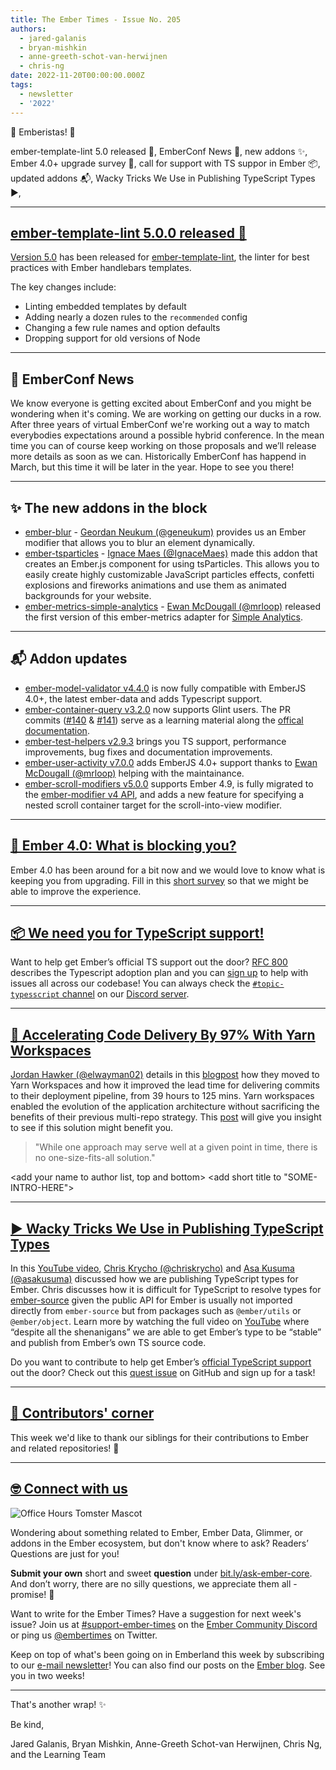 ```yaml
---
title: The Ember Times - Issue No. 205
authors:
  - jared-galanis
  - bryan-mishkin
  - anne-greeth-schot-van-herwijnen
  - chris-ng
date: 2022-11-20T00:00:00.000Z
tags:
  - newsletter
  - '2022'
---
```


👋 Emberistas! 🐹

ember-template-lint 5.0 released 🧹, EmberConf News 🎤, new addons ✨, Ember 4.0+ upgrade survey 🐹, call for support with TS suppor in Ember 📦, updated addons 📬, Wacky Tricks We Use in Publishing TypeScript Types ▶️,


<SOME-INTRO-HERE-TO-KEEP-THEM-SUBSCRIBERS-READING>

---

## [ember-template-lint 5.0.0 released 🧹](https://github.com/ember-template-lint/ember-template-lint/releases/tag/v5.0.0)

[Version 5.0](https://github.com/ember-template-lint/ember-template-lint/releases/tag/v5.0.0) has been released for [ember-template-lint](https://github.com/ember-template-lint/ember-template-lint), the linter for best practices with Ember handlebars templates.

The key changes include:

- Linting embedded templates by default
- Adding nearly a dozen rules to the `recommended` config
- Changing a few rule names and option defaults
- Dropping support for old versions of Node

---

## 🎤 EmberConf News

We know everyone is getting excited about EmberConf and you might be wondering when it's coming. We are working on getting our ducks in a row. After three years of virtual EmberConf we're working out a way to match everybodies expectations around a possible hybrid conference. In the mean time you can of course keep working on those proposals and we’ll release more details as soon as we can. Historically EmberConf has happend in March, but this time it will be later in the year. Hope to see you there!

---

## ✨ The new addons in the block

* [ember-blur](https://ember-blur.netlify.app/) - [Geordan Neukum (@geneukum)](https://github.com/geneukum) provides us an Ember modifier that allows you to blur an element dynamically.
* [ember-tsparticles](https://github.com/IgnaceMaes/ember-tsparticles) - [Ignace Maes (@IgnaceMaes)](https://github.com/IgnaceMaes) made this addon that creates an Ember.js component for using tsParticles. This allows you to easily create highly customizable JavaScript particles effects, confetti explosions and fireworks animations and use them as animated backgrounds for your website.
* [ember-metrics-simple-analytics](https://github.com/mrloop/ember-metrics-simple-analytics) - [Ewan McDougall (@mrloop)](https://github.com/mrloop) released the first version of this ember-metrics adapter for [Simple Analytics](https://simpleanalytics.com/).

---

## 📬 Addon updates

* [ember-model-validator v4.4.0](https://github.com/esbanarango/ember-model-validator/releases/tag/v4.4.0) is now fully compatible with EmberJS 4.0+, the latest ember-data and adds Typescript support.
* [ember-container-query v3.2.0](https://github.com/ijlee2/ember-container-query/releases) now supports Glint users. The PR commits ([#140](https://github.com/ijlee2/ember-container-query/pull/140/commits) & [#141](https://github.com/ijlee2/ember-container-query/pull/141/commits)) serve as a learning material along the [offical documentation](https://typed-ember.gitbook.io/glint/).
* [ember-test-helpers v2.9.3](https://github.com/emberjs/ember-test-helpers/releases/tag/v2.9.3) brings you TS support, performance improvements, bug fixes and documentation improvements.
* [ember-user-activity v7.0.0](https://github.com/elwayman02/ember-user-activity) adds EmberJS 4.0+ support thanks to [Ewan McDougall (@mrloop)](https://github.com/mrloop) helping with the maintainance.
* [ember-scroll-modifiers v5.0.0](https://github.com/elwayman02/ember-scroll-modifiers) supports Ember 4.9, is fully migrated to the [ember-modifier v4 API](https://github.com/ember-modifier/ember-modifier), and adds a new feature for specifying a nested scroll container target for the scroll-into-view modifier.

---

## [🐹 Ember 4.0: What is blocking you?](https://docs.google.com/forms/d/e/1FAIpQLSd6EB519gLpH_bpDRrOUQkHH1kJcqqdbRA6c_-vGTUq6L7QHQ/viewform)

Ember 4.0 has been around for a bit now and we would love to know what is keeping you from upgrading. Fill in this [short survey](https://docs.google.com/forms/d/e/1FAIpQLSd6EB519gLpH_bpDRrOUQkHH1kJcqqdbRA6c_-vGTUq6L7QHQ/viewform) so that we might be able to improve the experience.

---

## [📦 We need you for TypeScript support!](https://github.com/emberjs/ember.js/issues/20162 )

Want to help get Ember’s official TS support out the door? [RFC 800](https://rfcs.emberjs.com/id/0800-ts-adoption-plan) describes the Typescript adoption plan and you can [sign up](https://github.com/emberjs/ember.js/issues/20162) to help with issues all across our codebase! You can always check the [`#topic-typesscript` channel](https://discord.com/channels/480462759797063690/484421406659182603) on our [Discord server](https://discord.gg/emberjs).

---

## [🚀 Accelerating Code Delivery By 97% With Yarn Workspaces](https://engineering.linkedin.com/blog/2022/accelerating-code-delivery-by-97--with-yarn-workspaces)

[Jordan Hawker (@elwayman02)](https://github.com/elwayman02) details in this [blogpost](https://engineering.linkedin.com/blog/2022/accelerating-code-delivery-by-97--with-yarn-workspaces) how they moved to Yarn Workspaces and how it improved the lead time for delivering commits to their deployment pipeline, from 39 hours to 125 mins. Yarn workspaces enabled the evolution of the application architecture without sacrificing the benefits of their previous multi-repo strategy. This [post](https://engineering.linkedin.com/blog/2022/accelerating-code-delivery-by-97--with-yarn-workspaces) will give you insight to see if this solution might benefit you.
> "While one approach may serve well at a given point in time, there is no one-size-fits-all solution." 

<change section title emoji>
<consider adding some bold to your paragraph>
<add the contributor in the post in format "FirstName LastName (@githubUserName)" linked to their GitHub account>
<please include link to external article/repo/etc in paragraph / body text, not just header title above>

<add your name to author list, top and bottom>
<add short title to "SOME-INTRO-HERE">

---

## [▶️ Wacky Tricks We Use in Publishing TypeScript Types](https://www.youtube.com/watch?v=VuF3GY-Ho-s)

In this [YouTube video](https://www.youtube.com/watch?v=VuF3GY-Ho-s), [Chris Krycho (@chriskrycho)](https://github.com/chriskrycho) and [Asa Kusuma (@asakusuma)](https://github.com/asakusuma) discussed how we are publishing TypeScript types for Ember. Chris discusses how it is difficult for TypeScript to resolve types for [ember-source](https://www.npmjs.com/package/ember-source) given the public API for Ember is usually not imported directly from `ember-source` but from packages such as `@ember/utils` or `@ember/object`. Learn more by watching the full video on [YouTube](https://www.youtube.com/watch?v=VuF3GY-Ho-s) where “despite all the shenanigans” we are able to get Ember’s type to be “stable” and publish from Ember’s own TS source code.

Do you want to contribute to help get Ember’s [official TypeScript support](https://rfcs.emberjs.com/id/0800-ts-adoption-plan/) out the door? Check out this [quest issue](https://github.com/emberjs/ember.js/issues/20162) on GitHub and sign up for a task!

---

## [👏 Contributors' corner](https://guides.emberjs.com/release/contributing/repositories/)

<p>This week we'd like to thank our siblings for their contributions to Ember and related repositories! 💖</p>

---

## [🤓 Connect with us](https://docs.google.com/forms/d/e/1FAIpQLScqu7Lw_9cIkRtAiXKitgkAo4xX_pV1pdCfMJgIr6Py1V-9Og/viewform)

<div class="blog-row">
  <img class="float-right small transparent padded" alt="Office Hours Tomster Mascot" title="Readers' Questions" src="/images/tomsters/officehours.png" />

  <p>Wondering about something related to Ember, Ember Data, Glimmer, or addons in the Ember ecosystem, but don't know where to ask? Readers’ Questions are just for you!</p>

  <p><strong>Submit your own</strong> short and sweet <strong>question</strong> under <a href="https://bit.ly/ask-ember-core" target="rq">bit.ly/ask-ember-core</a>. And don’t worry, there are no silly questions, we appreciate them all - promise! 🤞</p>

  <p>Want to write for the Ember Times? Have a suggestion for next week's issue? Join us at <a href="https://discordapp.com/channels/480462759797063690/485450546887786506">#support-ember-times</a> on the <a href="https://discord.gg/emberjs">Ember Community Discord</a> or ping us <a href="https://twitter.com/embertimes">@embertimes</a> on Twitter.</p>

  <p>Keep on top of what's been going on in Emberland this week by subscribing to our <a href="https://embertimes.substack.com/">e-mail newsletter</a>! You can also find our posts on the <a href="https://blog.emberjs.com/tag/newsletter">Ember blog</a>. See you in two weeks!</p>
</div>

---

That's another wrap! ✨

Be kind,

Jared Galanis, Bryan Mishkin, Anne-Greeth Schot-van Herwijnen, Chris Ng, and the Learning Team
